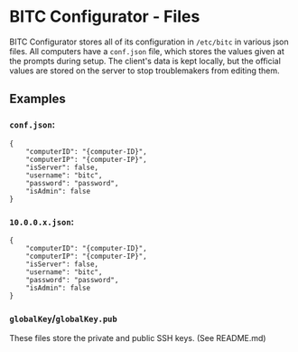 BITC Configurator - Files
=========================

BITC Configurator stores all of its configuration in `/etc/bitc` in various json files. All computers have a `conf.json` file, which stores the values given at the prompts during setup. The client's data is kept locally, but the official values are stored on the server to stop troublemakers from editing them.

## Examples
### `conf.json`:

	{
	    "computerID": "{computer-ID}",
	    "computerIP": "{computer-IP}",
	    "isServer": false,
	    "username": "bitc",
	    "password": "password",
	    "isAdmin": false
	}

### `10.0.0.x.json`:
	
	{
	    "computerID": "{computer-ID}",
	    "computerIP": "{computer-IP}",
	    "isServer": false,
	    "username": "bitc",
	    "password": "password",
	    "isAdmin": false
	}

### `globalKey`/`globalKey.pub`
These files store the private and public SSH keys. (See README.md)